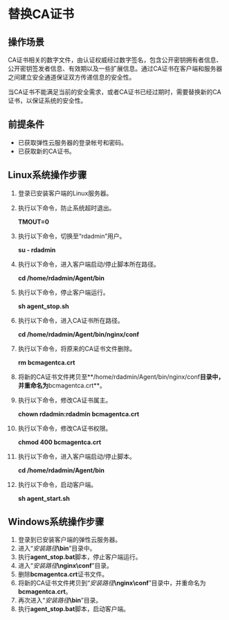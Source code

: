 # 替换CA证书<a name="cbr_03_0045"></a>

## 操作场景<a name="section22941543135013"></a>

CA证书相关的数字文件，由认证权威经过数字签名，包含公开密钥拥有者信息、公开密钥签发者信息、有效期以及一些扩展信息。通过CA证书在客户端和服务器之间建立安全通道保证双方传递信息的安全性。

当CA证书不能满足当前的安全需求，或者CA证书已经过期时，需要替换新的CA证书，以保证系统的安全性。

## 前提条件<a name="section396119314550"></a>

-   已获取弹性云服务器的登录帐号和密码。
-   已获取新的CA证书。

## Linux系统操作步骤<a name="section11610114511246"></a>

1.  登录已安装客户端的Linux服务器。
2.  执行以下命令，防止系统超时退出。

    **TMOUT=0**

3.  执行以下命令，切换至“rdadmin”用户。

    **su - rdadmin**

4.  执行以下命令，进入客户端启动/停止脚本所在路径。

    **cd /home/rdadmin/Agent/bin**

5.  执行以下命令，停止客户端运行。

    **sh agent\_stop.sh**

6.  执行以下命令，进入CA证书所在路径。

    **cd /home/rdadmin/Agent/bin/nginx/conf**

7.  执行以下命令，将原来的CA证书文件删除。

    **rm bcmagentca.crt**

8.  将新的CA证书文件拷贝至**/home/rdadmin/Agent/bin/nginx/conf**目录中，并重命名为**bcmagentca.crt**。
9.  执行以下命令，修改CA证书属主。

    **chown rdadmin:rdadmin bcmagentca.crt**

10. 执行以下命令，修改CA证书权限。

    **chmod 400 bcmagentca.crt**

11. 执行以下命令，进入客户端启动/停止脚本。

    **cd /home/rdadmin/Agent/bin**

12. 执行以下命令，启动客户端。

    **sh agent\_start.sh**


## Windows系统操作步骤<a name="section146172455243"></a>

1.  登录到已安装客户端的弹性云服务器。
2.  进入“_安装路径_**\\bin**”目录中。
3.  执行**agent\_stop.bat**脚本，停止客户端运行。
4.  进入“_安装路径_**\\nginx\\conf**”目录。
5.  删除**bcmagentca.crt**证书文件。
6.  将新的CA证书文件拷贝到“_安装路径_**\\nginx\\conf**”目录中，并重命名为**bcmagentca.crt**。
7.  再次进入“_安装路径_**\\bin**”目录。
8.  执行**agent\_stop.bat**脚本，启动客户端。

